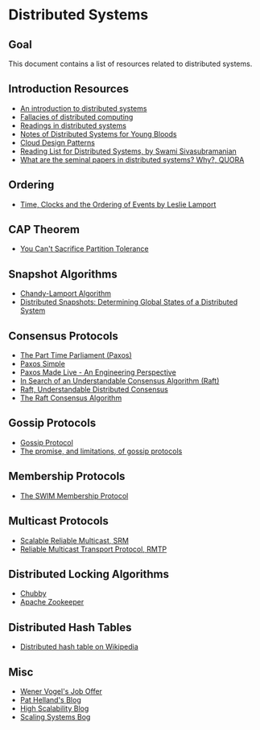 # Distributed Systems

## Goal
This document contains a list of resources related to distributed systems.

## Introduction Resources

* [An introduction to distributed systems](https://github.com/aphyr/distsys-class)
* [Fallacies of distributed computing](https://en.wikipedia.org/wiki/Fallacies_of_distributed_computing)
* [Readings in distributed systems](https://henryr.github.io/distributed-systems-readings/)
* [Notes of Distributed Systems for Young Bloods](https://www.somethingsimilar.com/2013/01/14/notes-on-distributed-systems-for-young-bloods/)
* [Cloud Design Patterns](https://docs.microsoft.com/en-us/azure/architecture/patterns/)
* [Reading List for Distributed Systems, by Swami Sivasubramanian](https://scalingsystems.com/2011/09/07/reading-list-for-distributed-systems/)
* [What are the seminal papers in distributed systems? Why?, QUORA](https://www.quora.com/What-are-the-seminal-papers-in-distributed-systems-Why)

## Ordering
* [Time, Clocks and the Ordering of Events by Leslie Lamport](http://amturing.acm.org/p558-lamport.pdf)

## CAP Theorem
* [You Can't Sacrifice Partition Tolerance](https://codahale.com/you-cant-sacrifice-partition-tolerance/)

## Snapshot Algorithms
* [Chandy-Lamport Algorithm](https://en.wikipedia.org/wiki/Chandy-Lamport_algorithm)
* [Distributed Snapshots: Determining Global States of a Distributed System](https://www.microsoft.com/en-us/research/publication/distributed-snapshots-determining-global-states-distributed-system/)

## Consensus Protocols
* [The Part Time Parliament (Paxos)](https://www.microsoft.com/en-us/research/wp-content/uploads/2016/12/The-Part-Time-Parliament.pdf
)
* [Paxos Simple](https://www.microsoft.com/en-us/research/publication/paxos-made-simple/?from=http%3A%2F%2Fresearch.microsoft.com%2Fen-us%2Fum%2Fpeople%2Flamport%2Fpubs%2Fpaxos-simple.pdf)
* [Paxos Made Live - An Engineering Perspective](https://roxanageambasu.github.io/ds2-class/papers/chandra-paxos.pdf)
* [In Search of an Understandable Consensus Algorithm (Raft)](https://raft.github.io/raft.pdf)
* [Raft, Understandable Distributed Consensus](http://thesecretlivesofdata.com/raft/)
* [The Raft Consensus Algorithm](https://raft.github.io/)

## Gossip Protocols
* [Gossip Protocol](https://en.wikipedia.org/wiki/Gossip_protocol)
* [The promise, and limitations, of gossip protocols](http://dl.acm.org/citation.cfm?id=1317382)

## Membership Protocols
* [The SWIM Membership Protocol](https://prakhar.me/articles/swim/)

## Multicast Protocols
* [Scalable Reliable Multicast, SRM](https://en.wikipedia.org/wiki/Scalable_Reliable_Multicast)
* [Reliable Multicast Transport Protocol, RMTP](http://ieeexplore.ieee.org/document/564138/)

## Distributed Locking Algorithms
* [Chubby](https://static.googleusercontent.com/media/research.google.com/fr//archive/chubby-osdi06.pdf)
* [Apache Zookeeper](https://zookeeper.apache.org/)

## Distributed Hash Tables
* [Distributed hash table on Wikipedia](https://en.wikipedia.org/wiki/Distributed_hash_table)

## Misc
* [Wener Vogel's Job Offer](http://www.allthingsdistributed.com/historical/archives/000538.html)
* [Pat Helland's Blog](https://blogs.msdn.microsoft.com/pathelland/)
* [High Scalability Blog](http://highscalability.com/)
* [Scaling Systems Bog](https://scalingsystems.com/)
